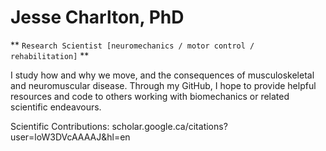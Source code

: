 # Jesse Charlton, PhD

** `Research Scientist [neuromechanics / motor control / rehabilitation]` **

I study how and why we move, and the consequences of musculoskeletal and neuromuscular disease. Through my GitHub, I hope to provide helpful resources and code to others working with biomechanics or related scientific endeavours.

Scientific Contributions: scholar.google.ca/citations?user=loW3DVcAAAAJ&hl=en

